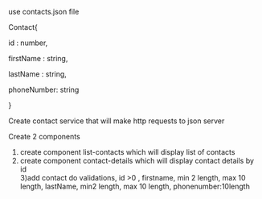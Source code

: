 
use contacts.json file

Contact{
 
 id : number,
 
 firstName : string,
 
 lastName : string,
  
 phoneNumber: string

}

Create contact service that will make http requests to json server
 
 Create 2 components
 
 1) create component list-contacts which will display list of contacts
 2) create component contact-details which will display contact details by id      
 3)add contact do validations, id >0 , firstname, min 2 length, max 10 length, lastName, min2 length, max 10 length, phonenumber:10length 
    
    
    
